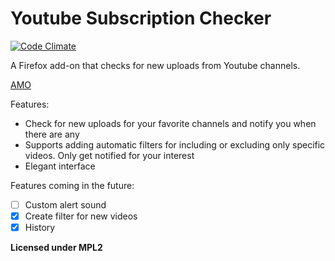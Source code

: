 # Youtube Subscription Checker

[![Code Climate](https://codeclimate.com/github/XrXr/YoutubeSubscriptionChecker/badges/gpa.svg)](https://codeclimate.com/github/XrXr/YoutubeSubscriptionChecker)

A Firefox add-on that checks for new uploads from Youtube channels.

[AMO](https://addons.mozilla.org/en-US/firefox/addon/youtube-subscription-checker/)

Features:
- Check for new uploads for your favorite channels and notify you when there are any
- Supports adding automatic filters for including or excluding only specific videos.
  Only get notified for your interest
- Elegant interface

Features coming in the future:

- [ ] Custom alert sound
- [x] Create filter for new videos
- [x] History

__Licensed under MPL2__
